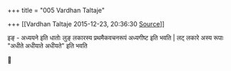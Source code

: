 +++
title = "005 Vardhan Taltaje"

+++
[[Vardhan Taltaje	2015-12-23, 20:36:30 [Source](https://groups.google.com/g/samskrita/c/3vowKVgEbng)]]



इङ् - अध्ययने इति धातोः लुङ् लकारस्य प्रथमैकवचनरूपं अध्यगीष्ट इति भवति
\| लट् लकारे अस्य रूपाः "अधीते अधीयाते अधीयते" इति भवति  



